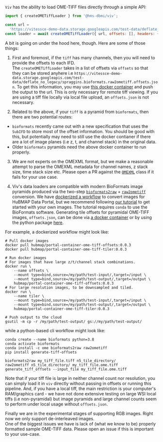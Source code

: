 `Viv` has the ability to load OME-TIFF files directly through a simple API:

```javascript
import { createOMETiffLoader } from '@hms-dbmi/viv';

const url =
  'https://vitessce-demo-data.storage.googleapis.com/test-data/deflate_no_legacy/spraggins.bioformats.raw2ometiff.ome.tif';
const loader = await createOMETiffLoader({ url, offsets: [], headers: {} });
```

A bit is going on under the hood here, though. Here are some of those things:

1. First and foremost, if the `tiff` has many channels, then you will need to provide the offsets to each IFD.  
   The `createOMETiffLoader` takes in a list of offsets via `offsets` so that they can be stored anyhere i.e `https://vitessce-demo-data.storage.googleapis.com/test-data/deflate_no_legacy/spraggins.bioformats.raw2ometiff.offsets.json`. To get this information, you may use [this docker container](https://hub.docker.com/r/hubmap/portal-container-ome-tiff-offsets) and push the output to the url. This is only necessary for remote tiff viewing. If you are using a tiff file locally via local file upload, an `offsets.json` is not necessary.

2. Related to the above, if your `tiff` is a pyramid from `bioformats`, then there are two potential routes:

- `bioformats` recently came out with a new specification that uses the `SubIFD` to store most of the offset information. You should be good with this, but potentially may need to still use the docker contianer if there are a lot of image planes (i.e z, t, and channel stack) in the original data.
- Older `bioformats` pyramids need the above docker container to run properly.

3. We are not experts on the OMEXML format, but we make a reasonable attempt to parse the OMEXML metadata for channel names, z stack size, time stack size etc. Please open a PR against the [`OMEXML`](https://github.com/hms-dbmi/viv/tree/master/src/loaders/omeXML.js) class if it fails for your use case.

4. Viv's data loaders are compatible with modern BioFormats image pyramids produced via the two-step [`bioformats2raw`](https://github.com/glencoesoftware/bioformats2raw) + [`raw2ometiff`](https://github.com/glencoesoftware/raw2ometiff) conversion.
We have [dockerized a workflow](https://hub.docker.com/r/hubmap/portal-container-ome-tiff-tiler) to convert images for HuBMAP Data Portal, but we recommend following [our tutorial](http://viv.gehlenborglab.org/#data-preparation) to get started with your own images.
The tutorial requires `conda` to use the BioFormats software. 
Generating tile offsets for pyramidal OME-TIFF images, `offsets.json`, can be done via [a docker container](https://hub.docker.com/r/hubmap/portal-container-ome-tiff-offsets) or by using the python package [here](https://pypi.org/project/generate-tiff-offsets/).

For example, a dockerized workflow might look like:

```shell
# Pull docker images
docker pull hubmap/portal-container-ome-tiff-offsets:0.0.3
docker pull hubmap/portal-container-ome-tiff-tiler:0.0.3

# Run docker images
# For images that have large z/t/channel stack combinations.
docker run \
    --name offsets \
    --mount type=bind,source=/my/path/test-input/,target=/input \
    --mount type=bind,source=/my/path/test-output/,target=/output \
    hubmap/portal-container-ome-tiff-offsets:0.0.3
# For large resolution images, to be downsampled and tiled.
docker run \
    --name tiler \
    --mount type=bind,source=/my/path/test-input/,target=/input \
    --mount type=bind,source=/my/path/test-output/,target=/output \
    hubmap/portal-container-ome-tiff-tiler:0.0.3

# Push output to the cloud
gsutil -m cp -r /my/path/test-output/ gs://my/path/test-output/
```

while a python-based cli workflow might look like:

```shell
conda create --name bioformats python=3.8
conda activate bioformats
conda install -c ome bioformats2raw raw2ometiff
pip install generate-tiff-offsets

bioformats2raw my_tiff_file.tiff n5_tile_directory/
raw2ometiff n5_tile_directory/ my_tiff_file.ome.tiff
generate_tiff_offsets --input_file my_tiff_file.ome.tiff
```

Note that if your tiff file is large in neither channel count nor resolution, you can simply load it in `viv` directly without passing in offsets or running this pipeline.
And, if you have a local tiff, the main restriction is your computer's RAM/graphics card - we have not done extensive testing on large WSI local tiffs (i.e non-pyramidal) but image pyramids and large channel counts seem to perform under local usage without `offsets.json`.

Finally we are in the experimental stages of supporting RGB images. Right now we only support de-interleaved images.  
One of the biggest issues we have is lack of (what we know to be) properly formatted sample OME-TIFF data. Please open an issue if this is important to your use-case.
